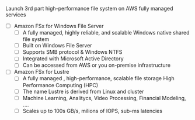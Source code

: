 Launch 3rd part high-performance file system on AWS
fully managed services 

- [ ] Amazon FSx for Windows File Server 
	- [ ] A fully managed, highly reliable, and scalable Windows native shared file system
	- [ ] Built on Windows File Server
	- [ ] Supports SMB protocol & Windows NTFS
	- [ ] Integrated with Microsoft Active Directory
	- [ ] Can be accessed from AWS or you on-premise infrastructure
- [ ] Amazon FSx for Lustre
	- [ ] A fully managed , high-performance, scalable file storage High Performance Computing (HPC)
	- [ ] The name Lustre is derived from Linux and cluster
	- [ ] Machine Learning, Analitycs, Video Processing, Financial Modeling, ....
	- [ ] Scales up to 100s GB/s, milions of IOPS, sub-ms latencies
